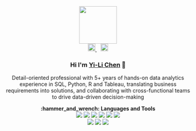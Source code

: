 <div id="header" align="center">
  <img src="https://media.giphy.com/media/M9gbBd9nbDrOTu1Mqx/giphy.gif" width="100"/>
</div>

<div id="badges" align="center">
  <a href="https://www.linkedin.com/in/yi-li-chen-leo/">
    <img src="https://www.edigitalagency.com.au/wp-content/uploads/Linkedin-logo-png.png" height="20" alt="LinkedIn Badge"/>
  </a>
  <a>&ensp;</a>
  <a href="https://public.tableau.com/app/profile/yi.li.chen">
    <img src="https://public.tableau.com/app/assets/tableau-public-logo-rgb.07774149.svg" height="20" alt="Tableau Badge"/>
  </a>
</div>

<div align="center">
  <h3>Hi I'm <a href="https://www.linkedin.com/in/yi-li-chen-leo/">Yi-Li Chen</a> 👋</h3>
  <p>Detail-oriented professional with 5+ years of hands-on data analytics experience in SQL, Python, R and Tableau, translating business requirements into solutions, and collaborating with cross-functional teams to drive data-driven decision-making</p>
</div>

<div id="header" align="center">
  <strong>:hammer_and_wrench: Languages and Tools</strong>
</div>

<div id="header" align="center">
  <img src="https://img.shields.io/badge/python-%233776AB.svg?&style=for-the-badge&logo=python&logoColor=white" />
  <img src="https://img.shields.io/badge/r-%23276DC3.svg?&style=for-the-badge&logo=r&logoColor=white" />
  <img src="https://img.shields.io/badge/MySQL-005C84?style=for-the-badge&logo=mysql&logoColor=white" />
  <img src="https://img.shields.io/badge/PostgreSQL-316192?style=for-the-badge&logo=postgresql&logoColor=white" />
  <img src="https://img.shields.io/badge/snowflake-%2356B9EB.svg?&style=for-the-badge&logo=snowflake&logoColor=black" />
  <img src="https://img.shields.io/badge/amazon%20aws-%23232F3E.svg?&style=for-the-badge&logo=amazon%20aws&logoColor=white" />
</div>

<div id="header" align="center">
  <img src="https://img.shields.io/badge/Google%20Analytics-E37400?style=for-the-badge&logo=google%20analytics&logoColor=white" />
  <img src="https://img.shields.io/badge/tableau-%23E97627.svg?&style=for-the-badge&logo=tableau&logoColor=white" />
  <img src="https://img.shields.io/badge/microsoft%20excel-%23217346.svg?&style=for-the-badge&logo=microsoft%20excel&logoColor=white" />
</div>




<!--
**Leo06660/Leo06660** is a ✨ _special_ ✨ repository because its `README.md` (this file) appears on your GitHub profile.

Here are some ideas to get you started:

- 🔭 I’m currently working on ...
- 🌱 I’m currently learning ...
- 👯 I’m looking to collaborate on ...
- 🤔 I’m looking for help with ...
- 💬 Ask me about ...
- 📫 How to reach me: ...
- 😄 Pronouns: ...
- ⚡ Fun fact: ...

  <a href="https://public.tableau.com/app/profile/yi.li.chen">
    
  </a>
-->
